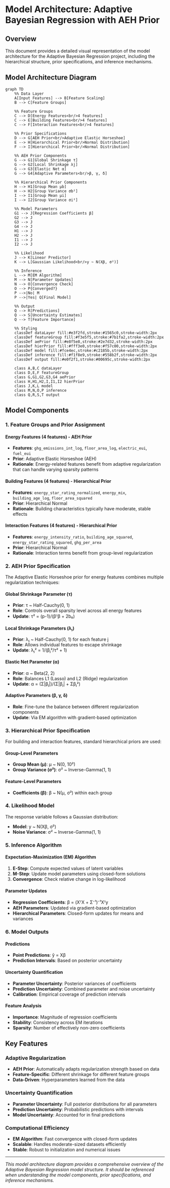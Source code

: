# Model Architecture: Adaptive Bayesian Regression with AEH Prior

## Overview
This document provides a detailed visual representation of the model architecture for the Adaptive Bayesian Regression project, including the hierarchical structure, prior specifications, and inference mechanisms.

## Model Architecture Diagram

```mermaid
graph TD
    %% Data Layer
    A[Input Features] --> B[Feature Scaling]
    B --> C[Feature Groups]
    
    %% Feature Groups
    C --> D[Energy Features<br/>4 features]
    C --> E[Building Features<br/>4 features]
    C --> F[Interaction Features<br/>4 features]
    
    %% Prior Specifications
    D --> G[AEH Prior<br/>Adaptive Elastic Horseshoe]
    E --> H[Hierarchical Prior<br/>Normal Distribution]
    F --> I[Hierarchical Prior<br/>Normal Distribution]
    
    %% AEH Prior Components
    G --> G1[Global Shrinkage τ]
    G --> G2[Local Shrinkage λj]
    G --> G3[Elastic Net α]
    G --> G4[Adaptive Parameters<br/>β, γ, δ]
    
    %% Hierarchical Prior Components
    H --> H1[Group Mean μb]
    H --> H2[Group Variance σb²]
    I --> I1[Group Mean μi]
    I --> I2[Group Variance σi²]
    
    %% Model Parameters
    G1 --> J[Regression Coefficients β]
    G2 --> J
    G3 --> J
    G4 --> J
    H1 --> J
    H2 --> J
    I1 --> J
    I2 --> J
    
    %% Likelihood
    J --> K[Linear Predictor]
    K --> L[Gaussian Likelihood<br/>y ~ N(Xβ, σ²)]
    
    %% Inference
    L --> M[EM Algorithm]
    M --> N[Parameter Updates]
    N --> O[Convergence Check]
    O --> P{Converged?}
    P -->|No| M
    P -->|Yes| Q[Final Model]
    
    %% Output
    Q --> R[Predictions]
    Q --> S[Uncertainty Estimates]
    Q --> T[Feature Importance]
    
    %% Styling
    classDef dataLayer fill:#e3f2fd,stroke:#1565c0,stroke-width:2px
    classDef featureGroup fill:#f3e5f5,stroke:#7b1fa2,stroke-width:2px
    classDef aePrior fill:#e8f5e8,stroke:#2e7d32,stroke-width:2px
    classDef hierPrior fill:#fff3e0,stroke:#f57c00,stroke-width:2px
    classDef model fill:#fce4ec,stroke:#c2185b,stroke-width:2px
    classDef inference fill:#f1f8e9,stroke:#558b2f,stroke-width:2px
    classDef output fill:#e0f2f1,stroke:#00695c,stroke-width:2px
    
    class A,B,C dataLayer
    class D,E,F featureGroup
    class G,G1,G2,G3,G4 aePrior
    class H,H1,H2,I,I1,I2 hierPrior
    class J,K,L model
    class M,N,O,P inference
    class Q,R,S,T output
```

## Model Components

### 1. Feature Groups and Prior Assignment

#### Energy Features (4 features) - AEH Prior
- **Features**: `ghg_emissions_int_log`, `floor_area_log`, `electric_eui`, `fuel_eui`
- **Prior**: Adaptive Elastic Horseshoe (AEH)
- **Rationale**: Energy-related features benefit from adaptive regularization that can handle varying sparsity patterns

#### Building Features (4 features) - Hierarchical Prior
- **Features**: `energy_star_rating_normalized`, `energy_mix`, `building_age_log`, `floor_area_squared`
- **Prior**: Hierarchical Normal
- **Rationale**: Building characteristics typically have moderate, stable effects

#### Interaction Features (4 features) - Hierarchical Prior
- **Features**: `energy_intensity_ratio`, `building_age_squared`, `energy_star_rating_squared`, `ghg_per_area`
- **Prior**: Hierarchical Normal
- **Rationale**: Interaction terms benefit from group-level regularization

### 2. AEH Prior Specification

The Adaptive Elastic Horseshoe prior for energy features combines multiple regularization techniques:

#### Global Shrinkage Parameter (τ)
- **Prior**: τ ~ Half-Cauchy(0, 1)
- **Role**: Controls overall sparsity level across all energy features
- **Update**: τ² = (p-1)/(βᵀβ + 2b₀)

#### Local Shrinkage Parameters (λⱼ)
- **Prior**: λⱼ ~ Half-Cauchy(0, 1) for each feature j
- **Role**: Allows individual features to escape shrinkage
- **Update**: λⱼ² = 1/(βⱼ²/τ² + 1)

#### Elastic Net Parameter (α)
- **Prior**: α ~ Beta(2, 2)
- **Role**: Balances L1 (Lasso) and L2 (Ridge) regularization
- **Update**: α = (Σ|βⱼ|)/(Σ|βⱼ| + Σβⱼ²)

#### Adaptive Parameters (β, γ, δ)
- **Role**: Fine-tune the balance between different regularization components
- **Update**: Via EM algorithm with gradient-based optimization

### 3. Hierarchical Prior Specification

For building and interaction features, standard hierarchical priors are used:

#### Group-Level Parameters
- **Group Mean (μ)**: μ ~ N(0, 10²)
- **Group Variance (σ²)**: σ² ~ Inverse-Gamma(1, 1)

#### Feature-Level Parameters
- **Coefficients (β)**: β ~ N(μ, σ²) within each group

### 4. Likelihood Model

The response variable follows a Gaussian distribution:
- **Model**: y ~ N(Xβ, σ²)
- **Noise Variance**: σ² ~ Inverse-Gamma(1, 1)

### 5. Inference Algorithm

#### Expectation-Maximization (EM) Algorithm
1. **E-Step**: Compute expected values of latent variables
2. **M-Step**: Update model parameters using closed-form solutions
3. **Convergence**: Check relative change in log-likelihood

#### Parameter Updates
- **Regression Coefficients**: β = (XᵀX + Σ⁻¹)⁻¹Xᵀy
- **AEH Parameters**: Updated via gradient-based optimization
- **Hierarchical Parameters**: Closed-form updates for means and variances

### 6. Model Outputs

#### Predictions
- **Point Predictions**: ŷ = Xβ
- **Prediction Intervals**: Based on posterior uncertainty

#### Uncertainty Quantification
- **Parameter Uncertainty**: Posterior variances of coefficients
- **Prediction Uncertainty**: Combined parameter and noise uncertainty
- **Calibration**: Empirical coverage of prediction intervals

#### Feature Analysis
- **Importance**: Magnitude of regression coefficients
- **Stability**: Consistency across EM iterations
- **Sparsity**: Number of effectively non-zero coefficients

## Key Features

### Adaptive Regularization
- **AEH Prior**: Automatically adapts regularization strength based on data
- **Feature-Specific**: Different shrinkage for different feature groups
- **Data-Driven**: Hyperparameters learned from the data

### Uncertainty Quantification
- **Parameter Uncertainty**: Full posterior distributions for all parameters
- **Prediction Uncertainty**: Probabilistic predictions with intervals
- **Model Uncertainty**: Accounted for in final predictions

### Computational Efficiency
- **EM Algorithm**: Fast convergence with closed-form updates
- **Scalable**: Handles moderate-sized datasets efficiently
- **Stable**: Robust to initialization and numerical issues

---

*This model architecture diagram provides a comprehensive overview of the Adaptive Bayesian Regression model structure. It should be referenced when understanding the model components, prior specifications, and inference mechanisms.* 